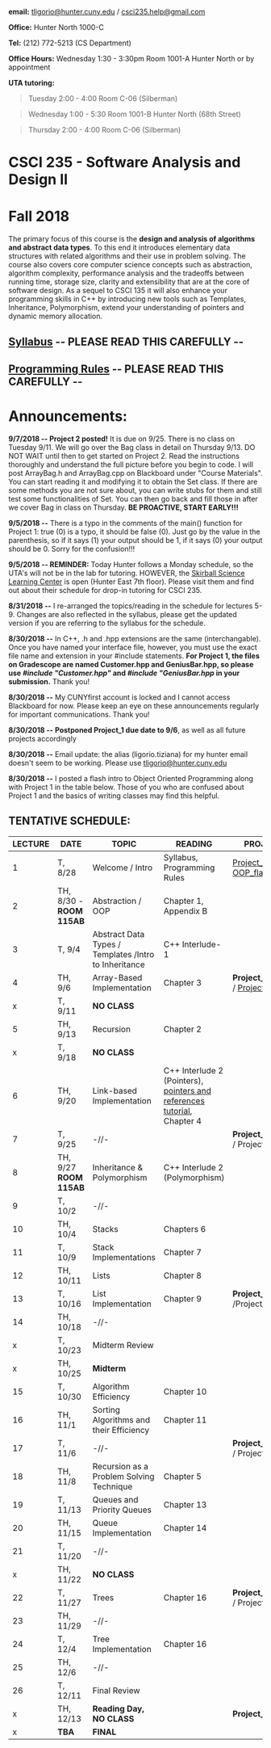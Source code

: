**email:** tligorio@hunter.cuny.edu  / csci235.help@gmail.com 

**Office:** Hunter North 1000-C 

**Tel:** (212) 772-5213 (CS Department)

**Office Hours:** Wednesday 1:30 - 3:30pm Room 1001-A Hunter North or by appointment

**UTA tutoring:**  
> Tuesday 2:00 - 4:00 Room C-06 (Silberman)

> Wednesday 1:00 - 5:30 Room 1001-B Hunter North (68th Street)

> Thursday 2:00 - 4:00 Room C-06 (Silberman)

# CSCI 235 - Software Analysis and Design II 
# Fall 2018


The primary focus of this course is the **design and analysis of algorithms and abstract data types**. To this end it introduces elementary data structures with related algorithms and their use in problem solving. The course also covers core computer science concepts such as abstraction, algorithm complexity, performance analysis and the tradeoffs between running time, storage size, clarity and extensibility that are at the core of software design. As a sequel to CSCI 135 it will also enhance your programming skills in C++ by introducing new tools such as Templates, Inheritance, Polymorphism, extend your understanding of pointers and dynamic memory allocation.







## [Syllabus](CSCI235_Fall2018_Syllabus.pdf)   **-- PLEASE READ THIS CAREFULLY --**






## [Programming Rules](CSCI235_Fall2018_ProgrammingRules.pdf) **-- PLEASE READ THIS CAREFULLY --**



# Announcements:

**9/7/2018 -- Project 2 posted!** It is due on 9/25. There is no class on Tuesday 9/11. We will go over the Bag class in detail on Thursday 9/13. DO NOT WAIT until then to get started on Project 2. Read the instructions thoroughly and understand the full picture before you begin to code. I will post ArrayBag.h and ArrayBag.cpp on Blackboard under "Course Materials". You can start reading it and modifying it to obtain the Set class. If there are some methods you are not sure about, you can write stubs for them and still test some functionalities of Set. You can then go back and fill those in after we cover Bag in class on Thursday. **BE PROACTIVE, START EARLY!!!**

**9/5/2018 --** There is a typo in the comments of the main() function for Project 1: true (0) is a typo, it should be false (0).
Just go by the value in the parenthesis, so if it says (1) your output should be 1, if it says (0) your output should be 0. Sorry for the confusion!!!

**9/5/2018 -- REMINDER:** Today Hunter follows a Monday schedule, so the UTA's will not be in the lab for tutoring. HOWEVER, the [Skirball Science Learning Center](https://library.hunter.cuny.edu/skirball-science-learning-center) is open (Hunter East 7th floor). Please visit them and find out about their schedule for drop-in tutoring for CSCI 235.

**8/31/2018 --** I re-arranged the topics/reading in the schedule for lectures 5-9. Changes are also reflected in the syllabus, please get the updated version if you are referring to the syllabus for the schedule.

**8/30/2018 --** In C++, .h and .hpp extensions are the same (interchangable). Once you have named your interface file, however, you must use the exact file name and extension in your #include statements. **For Project 1, the files on Gradescope are named Customer.hpp and GeniusBar.hpp, so please use *#include "Customer.hpp"* and *#include "GeniusBar.hpp* in your submission.** Thank you!

**8/30/2018 --** My CUNYfirst account is locked and I cannot access Blackboard for now. Please keep an eye on these announcements regularly for important communications. Thank you!

**8/30/2018 --** **Postponed Project_1 due date to 9/6**, as well as all future projects accordingly

**8/30/2018 --** Email update: the alias (ligorio.tiziana) for my hunter email doesn't seem to be working. Please use tligorio@hunter.cuny.edu

**8/30/2018 --** I posted a flash intro to Object Oriented Programming along with Project 1 in the table below. Those of you who are confused about Project 1 and the basics of writing classes may find this helpful.



## TENTATIVE SCHEDULE:

LECTURE | DATE | TOPIC | READING | PROJECT | SLIDES
------- | ---- | ----- | -------- | --------- | ------- |
1 | T, 8/28 | Welcome / Intro | Syllabus, Programming Rules | [Project_1](Project1.html) [OOP_flash_intro](OOP_flash_intro.html)| [Lecture_1](Lecture 1.pdf)
2 | TH,  8/30 - **ROOM 115AB** | Abstraction / OOP | Chapter 1, Appendix B   | | [Lecture_2](Lecture 2.pdf)
3 | T, 9/4 | Abstract Data Types / Templates /Intro to Inheritance | C++ Interlude-1 | | [Lecture_3](Lecture3.pdf) 
4 | TH, 9/6 | Array-Based Implementation | Chapter 3  |**Project_1 DUE** / [Project_2](Project2.html) |  
x | T, 9/11 | **NO CLASS** | | |
5 | TH, 9/13 | Recursion| Chapter 2 |  |
x | T, 9/18 | **NO CLASS**
6 | TH, 9/20 | Link-based Implementation | C++ Interlude 2 (Pointers), [pointers and references tutorial](http://www.ntu.edu.sg/home/ehchua/programming/cpp/cp4_pointerreference.html),  Chapter 4 |   |
7 | T, 9/25 | -//-|  |  **Project_2 DUE** / Project_3  |
8 | TH, 9/27 **ROOM 115AB** | Inheritance  & Polymorphism  | C++ Interlude 2 (Polymorphism)  |
9 | T, 10/2 | -//-  |  | |
10 | TH, 10/4 | Stacks | Chapters 6 |  |
11 | T, 10/9 | Stack Implementations | Chapter 7 | | 
12 | TH, 10/11 | Lists | Chapter 8 |  |  |
13 | T, 10/16 | List Implementation | Chapter 9 | **Project_3 DUE**  /Project_4 | |
14 | TH, 10/18 | -//- | | | | 
x | T, 10/23 | Midterm Review | |  |  |
x | TH, 10/25 | **Midterm** |  |  |  |
15 | T, 10/30 | Algorithm Efficiency | Chapter 10 | | |
16 | TH, 11/1 | Sorting Algorithms and their Efficiency | Chapter 11 |  |
17 | T, 11/6 | -//- |  | **Project_4 DUE** / Project_5 | 
18 | TH, 11/8 | Recursion as a Problem Solving Technique | Chapter 5 |  
19 | T, 11/13 | Queues and Priority Queues | Chapter 13 |
20 | TH, 11/15 | Queue Implementation | Chapter 14 | 
21 | T, 11/20 | -//- | 
x | TH, 11/22 | **NO CLASS** | |  | 
22 | T, 11/27 | Trees | Chapter 16 | **Project_5 DUE** / Project_6 | 
23 | TH, 11/29 | -//- | 
24 | T, 12/4 | Tree Implementation | Chapter 16 | 
25 | TH, 12/6 | -//- |
26 | T, 12/11 | Final Review | 
x | TH, 12/13 | **Reading Day,   NO CLASS** | | **Project_6 DUE** |
x | **TBA** | **FINAL** | 


